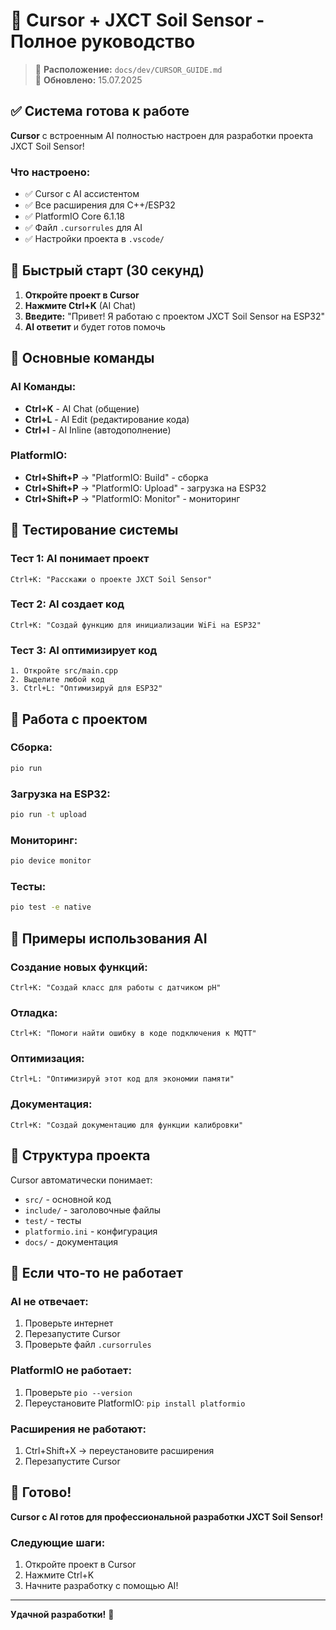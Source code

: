 # 🚀 Cursor + JXCT Soil Sensor - Полное руководство

> 📍 **Расположение:** `docs/dev/CURSOR_GUIDE.md`  
> 📅 **Обновлено:** 15.07.2025

## ✅ Система готова к работе

**Cursor** с встроенным AI полностью настроен для разработки проекта JXCT Soil Sensor!

### Что настроено:
- ✅ Cursor с AI ассистентом
- ✅ Все расширения для C++/ESP32
- ✅ PlatformIO Core 6.1.18
- ✅ Файл `.cursorrules` для AI
- ✅ Настройки проекта в `.vscode/`

## 🚀 Быстрый старт (30 секунд)

1. **Откройте проект в Cursor**
2. **Нажмите Ctrl+K** (AI Chat)
3. **Введите:** "Привет! Я работаю с проектом JXCT Soil Sensor на ESP32"
4. **AI ответит** и будет готов помочь

## 🎯 Основные команды

### AI Команды:
- **Ctrl+K** - AI Chat (общение)
- **Ctrl+L** - AI Edit (редактирование кода)
- **Ctrl+I** - AI Inline (автодополнение)

### PlatformIO:
- **Ctrl+Shift+P** → "PlatformIO: Build" - сборка
- **Ctrl+Shift+P** → "PlatformIO: Upload" - загрузка на ESP32
- **Ctrl+Shift+P** → "PlatformIO: Monitor" - мониторинг

## 🧪 Тестирование системы

### Тест 1: AI понимает проект
```
Ctrl+K: "Расскажи о проекте JXCT Soil Sensor"
```

### Тест 2: AI создает код
```
Ctrl+K: "Создай функцию для инициализации WiFi на ESP32"
```

### Тест 3: AI оптимизирует код
```
1. Откройте src/main.cpp
2. Выделите любой код
3. Ctrl+L: "Оптимизируй для ESP32"
```

## 🔧 Работа с проектом

### Сборка:
```bash
pio run
```

### Загрузка на ESP32:
```bash
pio run -t upload
```

### Мониторинг:
```bash
pio device monitor
```

### Тесты:
```bash
pio test -e native
```

## 🎯 Примеры использования AI

### Создание новых функций:
```
Ctrl+K: "Создай класс для работы с датчиком pH"
```

### Отладка:
```
Ctrl+K: "Помоги найти ошибку в коде подключения к MQTT"
```

### Оптимизация:
```
Ctrl+L: "Оптимизируй этот код для экономии памяти"
```

### Документация:
```
Ctrl+K: "Создай документацию для функции калибровки"
```

## 📁 Структура проекта

Cursor автоматически понимает:
- `src/` - основной код
- `include/` - заголовочные файлы  
- `test/` - тесты
- `platformio.ini` - конфигурация
- `docs/` - документация

## 🚨 Если что-то не работает

### AI не отвечает:
1. Проверьте интернет
2. Перезапустите Cursor
3. Проверьте файл `.cursorrules`

### PlatformIO не работает:
1. Проверьте `pio --version`
2. Переустановите PlatformIO: `pip install platformio`

### Расширения не работают:
1. Ctrl+Shift+X → переустановите расширения
2. Перезапустите Cursor

## 🎉 Готово!

**Cursor с AI готов для профессиональной разработки JXCT Soil Sensor!**

### Следующие шаги:
1. Откройте проект в Cursor
2. Нажмите Ctrl+K
3. Начните разработку с помощью AI!

---

**Удачной разработки!** 🚀 